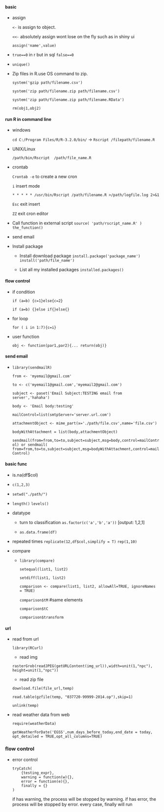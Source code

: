 #### basic

* assign

  `<-` is assign to object. 

  `<<-` absolutely assign wont lose on the fly such as in shiny ui

  `assign('name',value)`

* `true==0` in r but in sql `false==0`

* `unique()`

* Zip files in R.use OS command to zip.

  `system('gzip path/filename.csv')`

  `system('zip path/filename.zip path/filename.csv')`

  `system('zip path/filename.zip path/filename.RData')`

  `rm(obj1,obj2)`

#### run R in command line

* windows
  
    `cd C:/Program Files/R/R-3.2.0/bin/` -> `Rscript /filepath/filename.R`

* UNIX/Linux

    `/path/bin/Rscript  /path/file_name.R`

* crontab

  `Crontab -e` to create a new cron

  `i` insert mode 

  `* * * * * /usr/bin/Rscript /path/filename.R >/path/logfile.log 2>&1`

  `Esc`  exit insert

  `ZZ`  exit cron editor

* Call function in external script `source( 'path/rscript_name.R' )` `the_function()`

* send email

* Install package

  * Install download package `install.package('package_name')` `install('path/file_name')`

  * List all my installed packages `installed.packages()`


#### flow control

  * if condition

    `if (a=b) {c=1}else{c=2}`

    `if (a=b) {}else if{}else{}`

  * for loop

    `for ( i in 1:7){c=i}`

  * user function

    `obj <- function(par1,par2){... return(obj)}`

#### send email

* `library(sendmailR)`

  `from <- 'myemail@gmail.com'`

  `to <- c('myemail1@gmail.com','myemail2@gmail.com')`

  `subject <- paset('Email Subject:TESTING email from server','hahaha')`

  `body <- 'Email body:testing'            `

  `mailControl=list(smtpServer='server.url.com')`

  `attachmentObject <- mime_part(x='./path/file.csv',name='file.csv')`

  `bodyWithAttachment = list(body,attachmentObject)`
  
  `sendmail(from=from,to=to,subject=subject,msg=body,control=mailControl) or sendmail(  from=from,to=to,subject=subject,msg=bodyWithAttachment,control=mailControl)`

#### basic func

* is.na(df$col)

* `c(1,2,3)`

* `setwd("./path/")`

* `length()` `levels()`

* datatype

  * turn to classification `as.factor(c('a','b','a'))` [output: 1,2,1]

  * `as.data.frame(df)`

* repeated times `replicate(12,df$col,simplify = T)` `rep(1,10)`

* compare

  * `library(compare)`

    `setequal(list1, list2)`

    `setdiff(list1, list2)`

    `comparison <- compare(list1, list2, allowAll=TRUE, ignoreNames = TRUE)`

    `comparison$tM`  #same elements

    `comparison$tC`

    `comparison$transform`


#### url

* read from url

  `library(RCurl)`

  * read img

  `rasterGrob(readJPEG(getURLContent(img_url)),width=unit(1,"npc"), height=unit(1,"npc"))`

  * read zip file

  `download.file(file_url,temp)`

  `read.table(gzfile(temp, "037720-99999-2014.op"),skip=1)`

  `unlink(temp)`

* read weather data from web

  `require(weatherData)`

  `getWeatherForDate('EGSS',num_days_before_today,end_date = today, opt_detailed = TRUE,opt_all_columns=TRUE)`



### flow control
* error control
    ```
    tryCatch(
        {testing_expr},
        warning = function(w){},
        error = function(e){},
        finally = {}
    )
    ```
    if has warning, the process will be stopped by warning.
    if has error, the process will be stopped by error.
    every case, finally will run